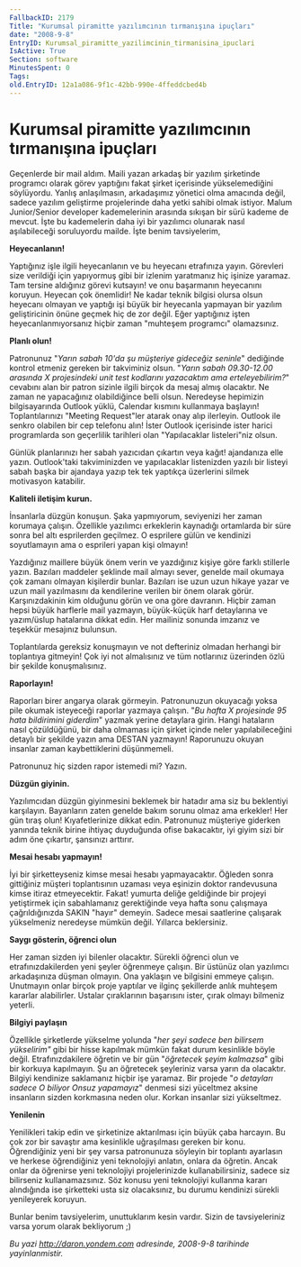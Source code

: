 ```yaml
---
FallbackID: 2179
Title: "Kurumsal piramitte yazılımcının tırmanışına ipuçları"
date: "2008-9-8"
EntryID: Kurumsal_piramitte_yazilimcinin_tirmanisina_ipuclari
IsActive: True
Section: software
MinutesSpent: 0
Tags: 
old.EntryID: 12a1a086-9f1c-42bb-990e-4ffeddcbed4b
---
```

# Kurumsal piramitte yazılımcının tırmanışına ipuçları
Geçenlerde bir mail aldım. Maili yazan arkadaş bir yazılım şirketinde
programcı olarak görev yaptığını fakat şirket içerisinde yükselemediğini
söylüyordu. Yanlış anlaşılmasın, arkadaşımız yönetici olma amacında
değil, sadece yazılım geliştirme projelerinde daha yetki sahibi olmak
istiyor. Malum Junior/Senior developer kademelerinin arasında sıkışan
bir sürü kademe de mevcut. İşte bu kademelerin daha iyi bir yazılımcı
olunarak nasıl aşılabileceği soruluyordu mailde. İşte benim
tavsiyelerim,

**Heyecanlanın!**

Yaptığınız işle ilgili heyecanlanın ve bu heyecanı etrafınıza yayın.
Görevleri size verildiği için yapıyormuş gibi bir izlenim yaratmanız hiç
işinize yaramaz. Tam tersine aldığınız görevi kutsayın! ve onu
başarmanın heyecanını koruyun. Heyecan çok önemlidir! Ne kadar teknik
bilgisi olursa olsun heyecanı olmayan ve yaptığı işi büyük bir heyecanla
yapmayan bir yazılım geliştiricinin önüne geçmek hiç de zor değil. Eğer
yaptığınız işten heyecanlanmıyorsanız hiçbir zaman "muhteşem programcı"
olamazsınız.

**Planlı olun!**

Patronunuz "*Yarın sabah 10'da şu müşteriye gideceğiz seninle*"
dediğinde kontrol etmeniz gereken bir takviminiz olsun. "*Yarın sabah
09.30-12.00 arasında X projesindeki unit test kodlarını yazacaktım ama
erteleyebilirim?*" cevabını alan bir patron sizinle ilgili birçok da
mesaj almış olacaktır. Ne zaman ne yapacağınız olabildiğince belli
olsun. Neredeyse hepimizin bilgisayarında Outlook yüklü, Calendar
kısmını kullanmaya başlayın! Toplantılarınızı "Meeting Request"ler
atarak onay alıp ilerleyin. Outlook ile senkro olabilen bir cep telefonu
alın! İster Outlook içerisinde ister harici programlarda son geçerlilik
tarihleri olan "Yapılacaklar listeleri"niz olsun.

Günlük planlarınızı her sabah yazıcıdan çıkartın veya kağıt! ajandanıza
elle yazın. Outlook'taki takviminizden ve yapılacaklar listenizden
yazılı bir listeyi sabah başka bir ajandaya yazıp tek tek yaptıkça
üzerlerini silmek motivasyon katabilir.

**Kaliteli iletişim kurun.**

İnsanlarla düzgün konuşun. Şaka yapmıyorum, seviyenizi her zaman
korumaya çalışın. Özellikle yazılımcı erkeklerin kaynadığı ortamlarda
bir süre sonra bel altı esprilerden geçilmez. O esprilere gülün ve
kendinizi soyutlamayın ama o esprileri yapan kişi olmayın!

Yazdığınız maillere büyük önem verin ve yazdığınız kişiye göre farklı
stillerle yazın. Bazıları maddeler şeklinde mail almayı sever, genelde
mail okumaya çok zamanı olmayan kişilerdir bunlar. Bazıları ise uzun
uzun hikaye yazar ve uzun mail yazılmasını da kendilerine verilen bir
önem olarak görür. Karşınızdakinin kim olduğunu görün ve ona göre
davranın. Hiçbir zaman hepsi büyük harflerle mail yazmayın, büyük-küçük
harf detaylarına ve yazım/üslup hatalarına dikkat edin. Her mailiniz
sonunda imzanız ve teşekkür mesajınız bulunsun.

Toplantılarda gereksiz konuşmayın ve not defteriniz olmadan herhangi bir
toplantıya gitmeyin! Çok iyi not almalısınız ve tüm notlarınız üzerinden
özlü bir şekilde konuşmalısınız.

**Raporlayın!**

Raporları birer angarya olarak görmeyin. Patronunuzun okuyacağı yoksa
pile okumak isteyeceği raporlar yazmaya çalışın. "*Bu hafta X projesinde
95 hata bildirimini giderdim*" yazmak yerine detaylara girin. Hangi
hataların nasıl çözüldüğünü, bir daha olmaması için şirket içinde neler
yapılabileceğini detaylı bir şekilde yazın ama DESTAN yazmayın!
Raporunuzu okuyan insanlar zaman kaybettiklerini düşünmemeli.

Patronunuz hiç sizden rapor istemedi mi? Yazın.

**Düzgün giyinin.**

Yazılımcıdan düzgün giyinmesini beklemek bir hatadır ama siz bu
beklentiyi karşılayın. Bayanların zaten genelde bakım sorunu olmaz ama
erkekler! Her gün tıraş olun! Kıyafetlerinize dikkat edin. Patronunuz
müşteriye giderken yanında teknik birine ihtiyaç duyduğunda ofise
bakacaktır, iyi giyim sizi bir adım öne çıkartır, şansınızı arttırır.

**Mesai hesabı yapmayın!**

İyi bir şirketteyseniz kimse mesai hesabı yapmayacaktır. Öğleden sonra
gittiğiniz müşteri toplantısının uzaması veya eşinizin doktor
randevusuna kimse itiraz etmeyecektir. Fakat! yumurta deliğe geldiğinde
bir projeyi yetiştirmek için sabahlamanız gerektiğinde veya hafta sonu
çalışmaya çağrıldığınızda SAKIN "hayır" demeyin. Sadece mesai saatlerine
çalışarak yükselmeniz neredeyse mümkün değil. Yıllarca beklersiniz.

**Saygı gösterin, öğrenci olun**

Her zaman sizden iyi bilenler olacaktır. Sürekli öğrenci olun ve
etrafınızdakilerden yeni şeyler öğrenmeye çalışın. Bir üstünüz olan
yazılımcı arkadaşınıza düşman olmayın. Ona yaklaşın ve bilgisini emmeye
çalışın. Unutmayın onlar birçok proje yaptılar ve ilginç şekillerde
anlık muhteşem kararlar alabilirler. Ustalar çıraklarının başarısını
ister, çırak olmayı bilmeniz yeterli.

**Bilgiyi paylaşın**

Özellikle şirketlerde yükselme yolunda "*her şeyi sadece ben bilirsem
yükselirim"* gibi bir hisse kapılmak mümkün fakat durum kesinlikle böyle
değil. Etrafınızdakilere öğretin ve bir gün "*öğretecek şeyim kalmazsa*"
gibi bir korkuya kapılmayın. Şu an öğretecek şeyleriniz varsa yarın da
olacaktır. Bilgiyi kendinize saklamanız hiçbir işe yaramaz. Bir projede
"*o detayları sadece O biliyor Onsuz yapamayız*" denmesi sizi yüceltmez
aksine insanların sizden korkmasına neden olur. Korkan insanlar sizi
yükseltmez.

**Yenilenin**

Yenilikleri takip edin ve şirketinize aktarılması için büyük çaba
harcayın. Bu çok zor bir savaştır ama kesinlikle uğraşılması gereken bir
konu. Öğrendiğiniz yeni bir şey varsa patronunuza söyleyin bir toplantı
ayarlasın ve herkese öğrendiğiniz yeni teknolojiyi anlatın, onlara da
öğretin. Ancak onlar da öğrenirse yeni teknolojiyi projelerinizde
kullanabilirsiniz, sadece siz bilirseniz kullanamazsınız. Söz konusu
yeni teknolojiyi kullanma kararı alındığında ise şirketteki usta siz
olacaksınız, bu durumu kendinizi sürekli yenileyerek koruyun.

Bunlar benim tavsiyelerim, unuttuklarım kesin vardır. Sizin de
tavsiyeleriniz varsa yorum olarak bekliyorum ;)



*Bu yazi http://daron.yondem.com adresinde, 2008-9-8 tarihinde yayinlanmistir.*

